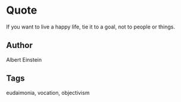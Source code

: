 # Quote

If you want to live a happy life, tie it to a goal, not to people or things.

## Author

Albert Einstein

## Tags

eudaimonia, vocation, objectivism
